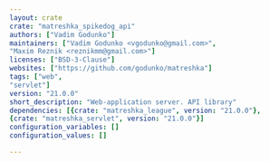 ```yaml
---
layout: crate
crate: "matreshka_spikedog_api"
authors: ["Vadim Godunko"]
maintainers: ["Vadim Godunko <vgodunko@gmail.com>",
"Maxim Reznik <reznikmm@gmail.com>"]
licenses: ["BSD-3-Clause"]
websites: ["https://github.com/godunko/matreshka"]
tags: ["web",
"servlet"]
version: "21.0.0"
short_description: "Web-application server. API library"
dependencies: [{crate: "matreshka_league", version: "21.0.0"},
{crate: "matreshka_servlet", version: "21.0.0"}]
configuration_variables: []
configuration_values: []

---
```



